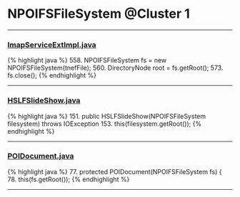 # NPOIFSFileSystem @Cluster 1

***

### [ImapServiceExtImpl.java](https://searchcode.com/codesearch/view/50611261/)
{% highlight java %}
558. NPOIFSFileSystem fs = new NPOIFSFileSystem(tnefFile);
560.     DirectoryNode root = fs.getRoot();
573.     fs.close();
{% endhighlight %}

***

### [HSLFSlideShow.java](https://searchcode.com/codesearch/view/97394255/)
{% highlight java %}
151. public HSLFSlideShow(NPOIFSFileSystem filesystem) throws IOException
153.    this(filesystem.getRoot());
{% endhighlight %}

***

### [POIDocument.java](https://searchcode.com/codesearch/view/97383067/)
{% highlight java %}
77. protected POIDocument(NPOIFSFileSystem fs) {
78.    this(fs.getRoot());
{% endhighlight %}

***

